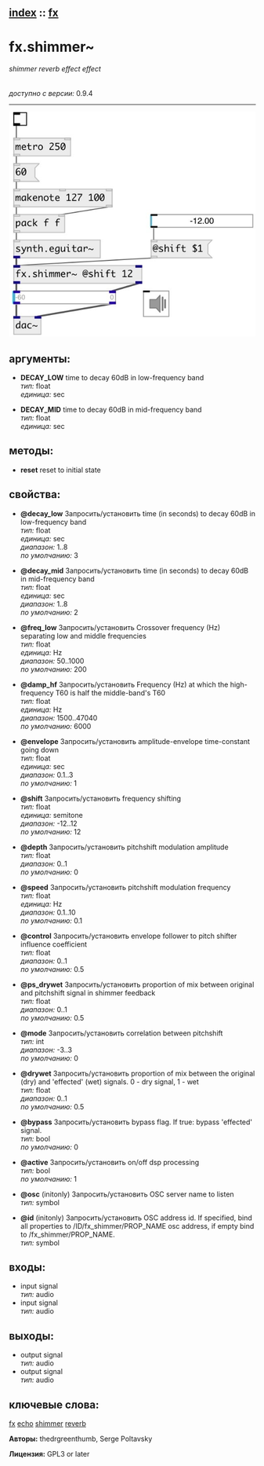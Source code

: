 [index](index.html) :: [fx](category_fx.html)
---

# fx.shimmer~

###### shimmer reverb effect effect

*доступно с версии:* 0.9.4

---




[![example](../examples/img/fx.shimmer~.jpg)](../examples/pd/fx.shimmer~.pd)



## аргументы:

* **DECAY_LOW**
time to decay 60dB in low-frequency band<br>
_тип:_ float<br>
_единица:_ sec<br>

* **DECAY_MID**
time to decay 60dB in mid-frequency band<br>
_тип:_ float<br>
_единица:_ sec<br>



## методы:

* **reset**
reset to initial state<br>




## свойства:

* **@decay_low** 
Запросить/установить time (in seconds) to decay 60dB in low-frequency band<br>
_тип:_ float<br>
_единица:_ sec<br>
_диапазон:_ 1..8<br>
_по умолчанию:_ 3<br>

* **@decay_mid** 
Запросить/установить time (in seconds) to decay 60dB in mid-frequency band<br>
_тип:_ float<br>
_единица:_ sec<br>
_диапазон:_ 1..8<br>
_по умолчанию:_ 2<br>

* **@freq_low** 
Запросить/установить Crossover frequency (Hz) separating low and middle frequencies<br>
_тип:_ float<br>
_единица:_ Hz<br>
_диапазон:_ 50..1000<br>
_по умолчанию:_ 200<br>

* **@damp_hf** 
Запросить/установить Frequency (Hz) at which the high-frequency T60 is half the middle-band&#39;s T60<br>
_тип:_ float<br>
_единица:_ Hz<br>
_диапазон:_ 1500..47040<br>
_по умолчанию:_ 6000<br>

* **@envelope** 
Запросить/установить amplitude-envelope time-constant going down<br>
_тип:_ float<br>
_единица:_ sec<br>
_диапазон:_ 0.1..3<br>
_по умолчанию:_ 1<br>

* **@shift** 
Запросить/установить frequency shifting<br>
_тип:_ float<br>
_единица:_ semitone<br>
_диапазон:_ -12..12<br>
_по умолчанию:_ 12<br>

* **@depth** 
Запросить/установить pitchshift modulation amplitude<br>
_тип:_ float<br>
_диапазон:_ 0..1<br>
_по умолчанию:_ 0<br>

* **@speed** 
Запросить/установить pitchshift modulation frequency<br>
_тип:_ float<br>
_единица:_ Hz<br>
_диапазон:_ 0.1..10<br>
_по умолчанию:_ 0.1<br>

* **@control** 
Запросить/установить envelope follower to pitch shifter influence coefficient<br>
_тип:_ float<br>
_диапазон:_ 0..1<br>
_по умолчанию:_ 0.5<br>

* **@ps_drywet** 
Запросить/установить proportion of mix between original and pitchshift signal in shimmer feedback<br>
_тип:_ float<br>
_диапазон:_ 0..1<br>
_по умолчанию:_ 0.5<br>

* **@mode** 
Запросить/установить correlation between pitchshift<br>
_тип:_ int<br>
_диапазон:_ -3..3<br>
_по умолчанию:_ 0<br>

* **@drywet** 
Запросить/установить proportion of mix between the original (dry) and &#39;effected&#39; (wet) signals. 0 -
dry signal, 1 - wet<br>
_тип:_ float<br>
_диапазон:_ 0..1<br>
_по умолчанию:_ 0.5<br>

* **@bypass** 
Запросить/установить bypass flag. If true: bypass &#39;effected&#39; signal.<br>
_тип:_ bool<br>
_по умолчанию:_ 0<br>

* **@active** 
Запросить/установить on/off dsp processing<br>
_тип:_ bool<br>
_по умолчанию:_ 1<br>

* **@osc** (initonly)
Запросить/установить OSC server name to listen<br>
_тип:_ symbol<br>

* **@id** (initonly)
Запросить/установить OSC address id. If specified, bind all properties to /ID/fx_shimmer/PROP_NAME
osc address, if empty bind to /fx_shimmer/PROP_NAME.<br>
_тип:_ symbol<br>



## входы:

* input signal<br>
_тип:_ audio
* input signal<br>
_тип:_ audio



## выходы:

* output signal<br>
_тип:_ audio
* output signal<br>
_тип:_ audio



## ключевые слова:

[fx](keywords/fx.html)
[echo](keywords/echo.html)
[shimmer](keywords/shimmer.html)
[reverb](keywords/reverb.html)






**Авторы:** thedrgreenthumb, Serge Poltavsky




**Лицензия:** GPL3 or later





